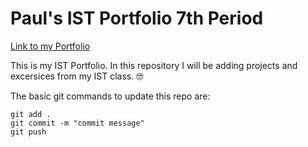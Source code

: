 # Paul's IST Portfolio 7th Period

[Link to my Portfolio](https://github.com/sigma-paul/ist-portfolio-paul7)

This is my IST Portfolio. In this repository I will be adding projects and excersices from my IST class.  :nerd_face:

The basic git commands to update this repo are:
```
git add .
git commit -m "commit message"
git push
```


